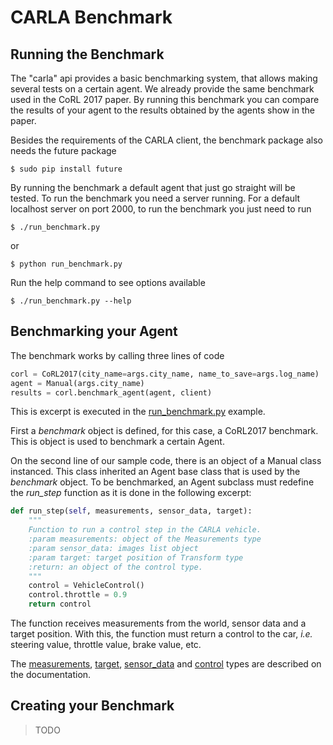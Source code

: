 <h1>CARLA Benchmark</h1>

Running the Benchmark
---------------------

The "carla" api provides a basic benchmarking system, that allows making several
tests on a certain agent. We already provide the same benchmark used in the CoRL
2017 paper. By running this benchmark you can compare the results of your agent
to the results obtained by the agents show in the paper.

Besides the requirements of the CARLA client, the benchmark package also needs
the future package

    $ sudo pip install future

By running the benchmark a default agent that just go straight will be tested.
To run the benchmark you need a server running. For a default localhost server
on port 2000, to run the benchmark you just need to run

    $ ./run_benchmark.py

or

    $ python run_benchmark.py

Run the help command to see options available

    $ ./run_benchmark.py --help

Benchmarking your Agent
-----------------------

The benchmark works by calling three lines of code

```python
corl = CoRL2017(city_name=args.city_name, name_to_save=args.log_name)
agent = Manual(args.city_name)
results = corl.benchmark_agent(agent, client)
```

This is excerpt is executed in the
[run_benchmark.py](https://github.com/carla-simulator/carla/blob/master/PythonClient/run_benchmark.py)
example.

First a *benchmark* object is defined, for this case, a CoRL2017 benchmark. This
is object is used to benchmark a certain Agent.

On the second line of our sample code, there is an object of a Manual class
instanced. This class inherited an Agent base class that is used by the
*benchmark* object. To be benchmarked, an Agent subclass must redefine the
*run_step* function as it is done in the following excerpt:

```python
def run_step(self, measurements, sensor_data, target):
    """
    Function to run a control step in the CARLA vehicle.
    :param measurements: object of the Measurements type
    :param sensor_data: images list object
    :param target: target position of Transform type
    :return: an object of the control type.
    """
    control = VehicleControl()
    control.throttle = 0.9
    return control
```

The function receives measurements from the world, sensor data and a target
position. With this, the function must return a control to the car, *i.e.*
steering value, throttle value, brake value, etc.

The [measurements](measurements.md), [target](measurements.md),
[sensor_data](cameras_and_sensors.md) and [control](measurements.md) types are
described on the documentation.

Creating your Benchmark
-----------------------

> TODO

